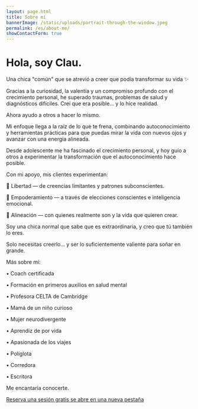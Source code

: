```yaml
---
layout: page.html
title: Sobre mí
bannerImage: /static/uploads/portrait-through-the-window.jpeg
permalink: /es/about-me/
showContactForm: true
---
```

# Hola, soy Clau.

Una chica "común" que se atrevió a creer que podía transformar su vida ✨

Gracias a la curiosidad, la valentía y un compromiso profundo con el crecimiento personal, he superado traumas, problemas de salud y diagnósticos difíciles. Creí que era posible… y lo hice realidad.

Ahora ayudo a otros a hacer lo mismo.

Mi enfoque llega a la raíz de lo que te frena, combinando autoconocimiento y herramientas prácticas para que puedas mirar la vida con nuevos ojos y avanzar con una energía alineada.

Desde adolescente me ha fascinado el crecimiento personal, y hoy guío a otros a experimentar la transformación que el autoconocimiento hace posible.

Con mi apoyo, mis clientes experimentan:

🧠 Libertad — de creencias limitantes y patrones subconscientes.

💪 Empoderamiento — a través de elecciones conscientes e inteligencia emocional.

🌿 Alineación — con quienes realmente son y la vida que quieren crear.

Soy una chica normal que sabe que es extraordinaria, y creo que tú también lo eres.

Solo necesitas creerlo… y ser lo suficientemente valiente para soñar en grande.

Más sobre mí:

• Coach certificada

• Formación en primeros auxilios en salud mental

• Profesora CELTA de Cambridge

• Mamá de un niño curioso

• Mujer neurodivergente

• Aprendiz de por vida

• Apasionada de los viajes

• Políglota

• Corredora

• Escritora

Me encantaría conocerte. 

<a href="https://claudiadecarlo.zohobookings.eu/#/240577000000038054" rel="noopener noreferrer" class="btn" target="_blank">Reserva una sesión gratis <span class="sr-only">se abre en una nueva pestaña</span></a>
